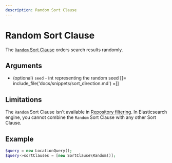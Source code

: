 ```yaml
---
description: Random Sort Clause
---
```


# Random Sort Clause

The [`Random` Sort Clause](/api/php_api/php_api_reference/classes/Ibexa-Contracts-Core-Repository-Values-Content-Query-SortClause-Random.html) orders search results randomly.

## Arguments

- (optional) `seed` - int representing the random seed
[[= include_file('docs/snippets/sort_direction.md') =]]

## Limitations

The `Random` Sort Clause isn't available in [Repository filtering](search_api.md#repository-filtering).
In Elasticsearch engine, you cannot combine the `Random` Sort Clause with any other Sort Clause.

## Example

``` php
$query = new LocationQuery();
$query->sortClauses = [new SortClause\Random()];
```
